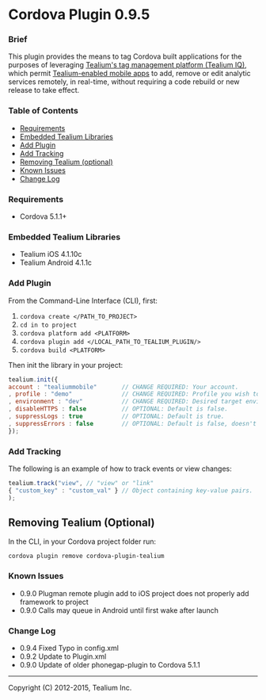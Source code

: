 Cordova Plugin 0.9.5
====================

### Brief ###

This plugin provides the means to tag Cordova built applications for the purposes of leveraging [Tealium's tag management platform (Tealium IQ)](http://tealium.com/products/enterprise-tag-management/), which permit [Tealium-enabled mobile apps](http://tealium.com/products/enterprise-tag-management/mobile/) to add, remove or edit analytic services remotely, in real-time, without requiring a code rebuild or new release to take effect.

### Table of Contents ###

- [Requirements](#requirements)
- [Embedded Tealium Libraries](#embedded-tealium-libraries)
- [Add Plugin](#add-plugin)
- [Add Tracking](#add-tracking)
- [Removing Tealium (optional)](#removing-tealium-optional)
- [Known Issues](#known-issues)
- [Change Log](#change-log)

### Requirements ###

* Cordova 5.1.1+

### Embedded Tealium Libraries ###

* Tealium iOS 4.1.10c 
* Tealium Android 4.1.1c

### Add Plugin
From the Command-Line Interface (CLI), first:

1. ```cordova create </PATH_TO_PROJECT>```
2. ```cd in to project```
3. ```cordova platform add <PLATFORM>```
4. ```cordova plugin add </LOCAL_PATH_TO_TEALIUM_PLUGIN/>```
5. ```cordova build <PLATFORM>```

Then init the library in your project:

```javascript
tealium.init({
account : "tealiummobile" 		// CHANGE REQUIRED: Your account.
, profile : "demo" 				// CHANGE REQUIRED: Profile you wish to use.
, environment : "dev" 			// CHANGE REQUIRED: Desired target environment - "dev", "qa", or "prod".
, disableHTTPS : false 			// OPTIONAL: Default is false.
, suppressLogs : true 			// OPTIONAL: Default is true.
, suppressErrors : false 		// OPTIONAL: Default is false, doesn't affect iOS.
});
```

### Add Tracking
The following is an example of how to track events or view changes:

```javascript
tealium.track("view", // "view" or "link"
{ "custom_key" : "custom_val" } // Object containing key-value pairs.
);
```

## Removing Tealium (Optional)
In the CLI, in your Cordova project folder run:
```
cordova plugin remove cordova-plugin-tealium
```

### Known Issues ###

- 0.9.0 Plugman remote plugin add to iOS project does not properly add framework to project
- 0.9.0 Calls may queue in Android until first wake after launch

### Change Log ###

- 0.9.4 Fixed Typo in config.xml
- 0.9.2 Update to Plugin.xml
- 0.9.0 Update of older phonegap-plugin to Cordova 5.1.1


------------------------------------------------------

Copyright (C) 2012-2015, Tealium Inc.
